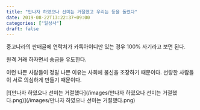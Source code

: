 ```yaml
---
title: "만나자 하였으나 선미는 거절했고 우리는 등을 돌렸다"
date: 2019-08-22T13:22:37+09:00
categories: ["일상사"]
draft: false
---
```


중고나라의 판매글에 연락처가 카톡아이디만 있는 경우 100% 사기라고 보면 된다. 

원격 거래 하자면서 송금을 유도한다. 

이런 나쁜 사람들이 정말 나쁜 이유는 사회에 불신을 조장하기 때문이다. 선량한 사람들이 서로 의심하게 만들기 때문이다.

[![만나자 하였으나 선미는 거절했다](/images/만나자 하였으나 선미는 거절했다.png)](/images/만나자 하였으나 선미는 거절했다.png)

